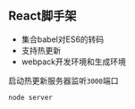 ## React脚手架 

* 集合babel对ES6的转码
* 支持热更新
* webpack开发环境和生成环境


启动热更新服务器监听`3000`端口
```javascript
node server
